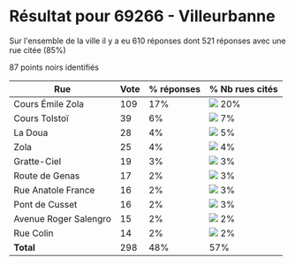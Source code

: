 # Résultat pour 69266 - Villeurbanne

Sur l'ensemble de la ville il y a eu 610 réponses dont 521 réponses avec une rue citée (85%)

87 points noirs identifiés

| Rue | Vote | % réponses | % Nb rues cités|
|-----|------|------------|----------------|
| Cours Émile Zola | 109 | 17% | <img src="../../img/bar_20.gif" />&nbsp;20%|
| Cours Tolstoï | 39 | 6% | <img src="../../img/bar_7.gif" />&nbsp;7%|
| La Doua | 28 | 4% | <img src="../../img/bar_5.gif" />&nbsp;5%|
| Zola | 25 | 4% | <img src="../../img/bar_4.gif" />&nbsp;4%|
| Gratte-Ciel | 19 | 3% | <img src="../../img/bar_3.gif" />&nbsp;3%|
| Route de Genas | 17 | 2% | <img src="../../img/bar_3.gif" />&nbsp;3%|
| Rue Anatole France | 16 | 2% | <img src="../../img/bar_3.gif" />&nbsp;3%|
| Pont de Cusset | 16 | 2% | <img src="../../img/bar_3.gif" />&nbsp;3%|
| Avenue Roger Salengro | 15 | 2% | <img src="../../img/bar_2.gif" />&nbsp;2%|
| Rue Colin | 14 | 2% | <img src="../../img/bar_2.gif" />&nbsp;2%|
| **Total** | 298 | 48% | 57%|
